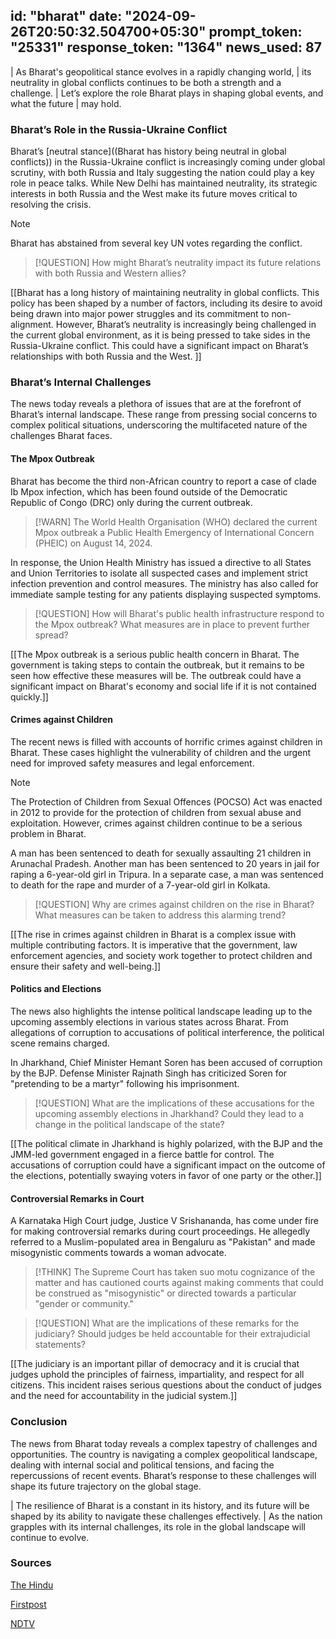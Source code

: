 
id: "bharat"
date: "2024-09-26T20:50:32.504700+05:30"
prompt_token: "25331"
response_token: "1364"
news_used: 87
------
|  As Bharat's geopolitical stance evolves in a rapidly changing world,
| its neutrality in global conflicts continues to be both a strength and a challenge.
| Let’s explore the role Bharat plays in shaping global events, and what the future
| may hold.

### Bharat’s Role in the Russia-Ukraine Conflict

Bharat’s [neutral stance]((Bharat has history being neutral in global conflicts)) in the Russia-Ukraine conflict is increasingly coming under global scrutiny, with both Russia and Italy suggesting the nation could play a key role in peace talks. While New Delhi has maintained neutrality, its strategic interests in both Russia and the West make its future moves critical to resolving the crisis.

> [!NOTE]
> Bharat has abstained from several key UN votes regarding the conflict.

> [!QUESTION]
> How might Bharat’s neutrality impact its future relations with both Russia and
> Western allies?

[[Bharat has a long history of maintaining neutrality in global conflicts. This policy has been shaped by a number of factors, including its desire to avoid being drawn into major power struggles and its commitment to non-alignment. However, Bharat’s neutrality is increasingly being challenged in the current global environment, as it is being pressed to take sides in the Russia-Ukraine conflict. This could have a significant impact on Bharat’s relationships with both Russia and the West. ]]


###  Bharat’s Internal Challenges 

The news today reveals a plethora of issues that are at the forefront of Bharat’s internal landscape. These range from pressing social concerns to complex political situations, underscoring the multifaceted nature of the challenges Bharat faces.

#### **The Mpox Outbreak**

Bharat has become the third non-African country to report a case of clade Ib Mpox infection, which has been found outside of the Democratic Republic of Congo (DRC) only during the current outbreak.  

> [!WARN]
> The World Health Organisation (WHO) declared the current Mpox outbreak a Public Health Emergency of International Concern (PHEIC) on August 14, 2024. 

In response, the Union Health Ministry has issued a directive to all States and Union Territories to isolate all suspected cases and implement strict infection prevention and control measures. The ministry has also called for immediate sample testing for any patients displaying suspected symptoms.

> [!QUESTION]
> How will Bharat's public health infrastructure respond to the Mpox outbreak? What measures are in place to prevent further spread?

[[The Mpox outbreak is a serious public health concern in Bharat. The government is taking steps to contain the outbreak, but it remains to be seen how effective these measures will be. The outbreak could have a significant impact on Bharat's economy and social life if it is not contained quickly.]]


#### **Crimes against Children**

The recent news is filled with accounts of horrific crimes against children in Bharat. These cases highlight the vulnerability of children and the urgent need for improved safety measures and legal enforcement.

> [!NOTE]
> The Protection of Children from Sexual Offences (POCSO) Act was enacted in 2012 to provide for the protection of children from sexual abuse and exploitation. However, crimes against children continue to be a serious problem in Bharat.

A man has been sentenced to death for sexually assaulting 21 children in Arunachal Pradesh.  Another man has been sentenced to 20 years in jail for raping a 6-year-old girl in Tripura. In a separate case, a man was sentenced to death for the rape and murder of a 7-year-old girl in Kolkata.

> [!QUESTION]
> Why are crimes against children on the rise in Bharat? What measures can be taken to address this alarming trend?

[[The rise in crimes against children in Bharat is a complex issue with multiple contributing factors. It is imperative that the government, law enforcement agencies, and society work together to protect children and ensure their safety and well-being.]]

#### **Politics and Elections**

The news also highlights the intense political landscape leading up to the upcoming assembly elections in various states across Bharat. From allegations of corruption to accusations of political interference, the political scene remains charged.

In Jharkhand, Chief Minister Hemant Soren has been accused of corruption by the BJP.  Defense Minister Rajnath Singh has criticized Soren for "pretending to be a martyr" following his imprisonment. 

> [!QUESTION]
> What are the implications of these accusations for the upcoming assembly elections in Jharkhand? Could they lead to a change in the political landscape of the state?

[[The political climate in Jharkhand is highly polarized, with the BJP and the JMM-led government engaged in a fierce battle for control. The accusations of corruption could have a significant impact on the outcome of the elections, potentially swaying voters in favor of one party or the other.]]

#### **Controversial Remarks in Court**

A Karnataka High Court judge, Justice V Srishananda, has come under fire for making controversial remarks during court proceedings. He allegedly referred to a Muslim-populated area in Bengaluru as "Pakistan" and made misogynistic comments towards a woman advocate.

> [!THINK]
> The Supreme Court has taken suo motu cognizance of the matter and has cautioned courts against making comments that could be construed as "misogynistic" or directed towards a particular "gender or community."

> [!QUESTION]
> What are the implications of these remarks for the judiciary? Should judges be held accountable for their extrajudicial statements?

[[The judiciary is an important pillar of democracy and it is crucial that judges uphold the principles of fairness, impartiality, and respect for all citizens.  This incident raises serious questions about the conduct of judges and the need for accountability in the judicial system.]]


### Conclusion

The news from Bharat today reveals a complex tapestry of challenges and opportunities.  The country is navigating a complex geopolitical landscape, dealing with internal social and political tensions, and facing the repercussions of recent events.  Bharat’s response to these challenges will shape its future trajectory on the global stage.  

| The resilience of Bharat is a constant in its history, and its future will be shaped by its ability to navigate these challenges effectively.
| As the nation grapples with its internal challenges, its role in the global landscape will continue to evolve. 

### Sources

[The Hindu](https://www.thehindu.com/)

[Firstpost](https://www.firstpost.com/)

[NDTV](https://www.ndtv.com/) 

